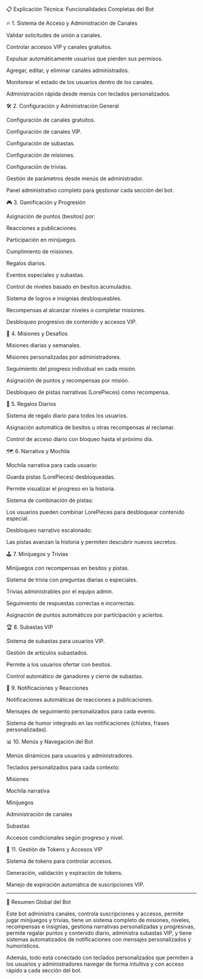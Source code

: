 📋 Explicación Técnica: Funcionalidades Completas del Bot

🔥 1. Sistema de Acceso y Administración de Canales

Validar solicitudes de unión a canales.

Controlar accesos VIP y canales gratuitos.

Expulsar automáticamente usuarios que pierden sus permisos.

Agregar, editar, y eliminar canales administrados.

Monitorear el estado de los usuarios dentro de los canales.

Administración rápida desde menús con teclados personalizados.


🛠️ 2. Configuración y Administración General

Configuración de canales gratuitos.

Configuración de canales VIP.

Configuración de subastas.

Configuración de misiones.

Configuración de trivias.

Gestión de parámetros desde menús de administrador.

Panel administrativo completo para gestionar cada sección del bot.


🎮 3. Gamificación y Progresión

Asignación de puntos (besitos) por:

Reacciones a publicaciones.

Participación en minijuegos.

Cumplimiento de misiones.

Regalos diarios.

Eventos especiales y subastas.


Control de niveles basado en besitos acumulados.

Sistema de logros e insignias desbloqueables.

Recompensas al alcanzar niveles o completar misiones.

Desbloqueo progresivo de contenido y accesos VIP.


🎯 4. Misiones y Desafíos

Misiones diarias y semanales.

Misiones personalizadas por administradores.

Seguimiento del progreso individual en cada misión.

Asignación de puntos y recompensas por misión.

Desbloqueo de pistas narrativas (LorePieces) como recompensa.


🎁 5. Regalos Diarios

Sistema de regalo diario para todos los usuarios.

Asignación automática de besitos u otras recompensas al reclamar.

Control de acceso diario con bloqueo hasta el próximo día.


🗺️ 6. Narrativa y Mochila

Mochila narrativa para cada usuario:

Guarda pistas (LorePieces) desbloqueadas.

Permite visualizar el progreso en la historia.


Sistema de combinación de pistas:

Los usuarios pueden combinar LorePieces para desbloquear contenido especial.


Desbloqueo narrativo escalonado:

Las pistas avanzan la historia y permiten descubrir nuevos secretos.



🕹️ 7. Minijuegos y Trivias

Minijuegos con recompensas en besitos y pistas.

Sistema de trivia con preguntas diarias o especiales.

Trivias administrables por el equipo admin.

Seguimiento de respuestas correctas e incorrectas.

Asignación de puntos automáticos por participación y aciertos.


🏆 8. Subastas VIP

Sistema de subastas para usuarios VIP.

Gestión de artículos subastados.

Permite a los usuarios ofertar con besitos.

Control automático de ganadores y cierre de subastas.


📨 9. Notificaciones y Reacciones

Notificaciones automáticas de reacciones a publicaciones.

Mensajes de seguimiento personalizados para cada evento.

Sistema de humor integrado en las notificaciones (chistes, frases personalizadas).


📊 10. Menús y Navegación del Bot

Menús dinámicos para usuarios y administradores.

Teclados personalizados para cada contexto:

Misiones

Mochila narrativa

Minijuegos

Administración de canales

Subastas


Accesos condicionales según progreso y nivel.


🔐 11. Gestión de Tokens y Accesos VIP

Sistema de tokens para controlar accesos.

Generación, validación y expiración de tokens.

Manejo de expiración automática de suscripciones VIP.



---

🔧 Resumen Global del Bot

Este bot administra canales, controla suscripciones y accesos, permite jugar minijuegos y trivias, tiene un sistema completo de misiones, niveles, recompensas e insignias, gestiona narrativas personalizadas y progresivas, permite regalar puntos y contenido diario, administra subastas VIP, y tiene sistemas automatizados de notificaciones con mensajes personalizados y humorísticos.

Además, todo está conectado con teclados personalizados que permiten a los usuarios y administradores navegar de forma intuitiva y con acceso rápido a cada sección del bot.
